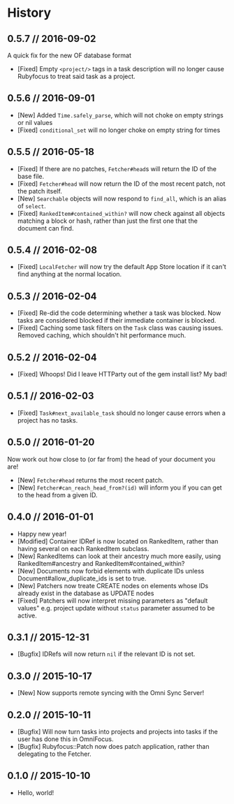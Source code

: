 # History

## 0.5.7 // 2016-09-02

A quick fix for the new OF database format

* [Fixed] Empty `<project/>` tags in a task description will no longer cause Rubyfocus to treat said task as a project.

## 0.5.6 // 2016-09-01

* [New] Added `Time.safely_parse`, which will not choke on empty strings or nil values
* [Fixed] `conditional_set` will no longer choke on empty string for times

## 0.5.5 // 2016-05-18

* [Fixed] If there are no patches, `Fetcher#head`s will return the ID of the base file.
* [Fixed] `Fetcher#head` will now return the ID of the most recent patch, not the patch itself.
* [New] `Searchable` objects will now respond to `find_all`, which is an alias of `select`.
* [Fixed] `RankedItem#contained_within?` will now check against all objects matching a block or hash, rather than just the first one that the document can find.

## 0.5.4 // 2016-02-08

* [Fixed] `LocalFetcher` will now try the default App Store location if it can't find anything at the normal location.

## 0.5.3 // 2016-02-04

* [Fixed] Re-did the code determining whether a task was blocked. Now tasks are considered blocked if their immediate container is blocked.
* [Fixed] Caching some task filters on the `Task` class was causing issues. Removed caching, which shouldn't hit performance much.

## 0.5.2 // 2016-02-04

* [Fixed] Whoops! Did I leave HTTParty out of the gem install list? My bad!

## 0.5.1 // 2016-02-03

* [Fixed] `Task#next_available_task` should no longer cause errors when a project has no tasks.

## 0.5.0 // 2016-01-20

Now work out how close to (or far from) the head of your document you are!

* [New] `Fetcher#head` returns the most recent patch.
* [New] `Fetcher#can_reach_head_from?(id)` will inform you if you can get to the head from a given ID. 

## 0.4.0 // 2016-01-01

* Happy new year!
* [Modified] Container IDRef is now located on RankedItem, rather than having several on each RankedItem subclass.
* [New] RankedItems can look at their ancestry much more easily, using RankedItem#ancestry and RankedItem#contained_within?
* [New] Documents now forbid elements with duplicate IDs unless Document#allow_duplicate_ids is set to true.
* [New] Patchers now treate CREATE nodes on elements whose IDs already exist in the database as UPDATE nodes
* [Fixed] Patchers will now interpret missing parameters as "default values" e.g. project update without `status` parameter assumed to be active.

## 0.3.1 // 2015-12-31

* [Bugfix] IDRefs will now return `nil` if the relevant ID is not set.

## 0.3.0 // 2015-10-17

* [New] Now supports remote syncing with the Omni Sync Server!

## 0.2.0 // 2015-10-11

* [Bugfix] Will now turn tasks into projects and projects into tasks if the user has done this in OmniFocus.
* [Bugfix] Rubyfocus::Patch now does patch application, rather than delegating to the Fetcher.

## 0.1.0 // 2015-10-10

* Hello, world!
